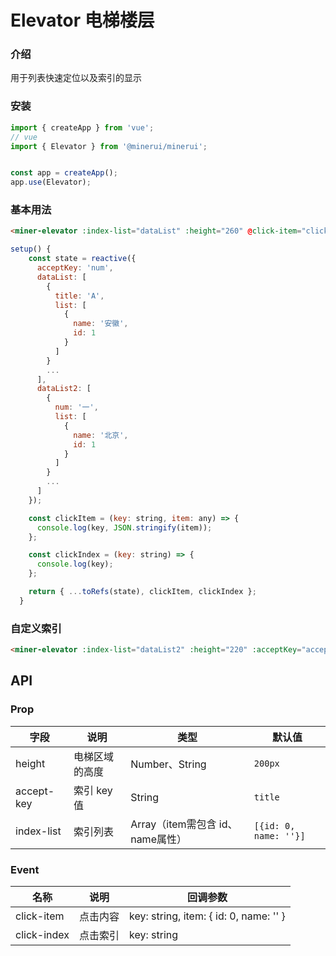# Elevator 电梯楼层

### 介绍

用于列表快速定位以及索引的显示

### 安装

``` javascript
import { createApp } from 'vue';
// vue
import { Elevator } from '@minerui/minerui';


const app = createApp();
app.use(Elevator);
```

### 基本用法

``` html
<miner-elevator :index-list="dataList" :height="260" @click-item="clickItem" @click-index="clickIndex"></miner-elevator>
```
``` javascript
setup() {
    const state = reactive({
      acceptKey: 'num',
      dataList: [
        {
          title: 'A',
          list: [
            {
              name: '安徽',
              id: 1
            }
          ]
        }
        ...
      ],
      dataList2: [
        {
          num: '一',
          list: [
            {
              name: '北京',
              id: 1
            }
          ]
        }
        ...
      ]
    });

    const clickItem = (key: string, item: any) => {
      console.log(key, JSON.stringify(item));
    };

    const clickIndex = (key: string) => {
      console.log(key);
    };

    return { ...toRefs(state), clickItem, clickIndex };
  }
```

### 自定义索引

``` html
<miner-elevator :index-list="dataList2" :height="220" :acceptKey="acceptKey" @click-item="clickItem" @click-index="clickIndex"></miner-elevator>
```

## API

### Prop

| 字段                   | 说明                                                             | 类型    | 默认值 |
|------------------------|----------------------------------------------------------------|---------|------|
| height                 | 电梯区域的高度                                                    | Number、String  | `200px`
| accept-key             | 索引 key 值                                                      | String  | `title` |
| index-list             | 索引列表                                                         | Array（item需包含 id、name属性）  | `[{id: 0, name: ''}]` |

### Event

| 名称  | 说明     | 回调参数    |
|-------|----------|-------------|
| click-item | 点击内容 | key: string, item: { id: 0, name: '' } |
| click-index | 点击索引 | key: string |


